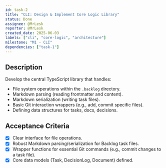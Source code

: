 ```yaml
---
id: task-2
title: "CLI: Design & Implement Core Logic Library"
status: Done
assignee: @MrLesk
reporter: @MrLesk
created_date: 2025-06-03
labels: ["cli", "core-logic", "architecture"]
milestone: "M1 - CLI"
dependencies: ["task-1"]
---
```


## Description

Develop the central TypeScript library that handles:

- File system operations within the `.backlog` directory.
- Markdown parsing (reading frontmatter and content).
- Markdown serialization (writing task files).
- Basic Git interaction wrappers (e.g., add, commit specific files).
- Defining data structures for tasks, docs, decisions.

## Acceptance Criteria

- [x] Clear interface for file operations.
- [x] Robust Markdown parsing/serialization for Backlog task files.
- [x] Wrapper functions for essential Git commands (e.g., commit changes to a task file).
- [x] Core data models (Task, DecisionLog, Document) defined.
